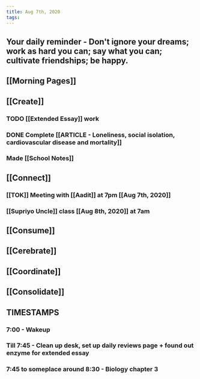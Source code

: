 ```yaml
---
title: Aug 7th, 2020
tags:
---
```


## 
## Your daily reminder - Don't ignore your dreams; work as hard you can; say what you can; cultivate friendships; be happy.
## [[Morning Pages]]
## [[Create]]
### TODO [[Extended Essay]] work
### DONE Complete [[ARTICLE - Loneliness, social isolation, cardiovascular disease and mortality]]
### Made [[School Notes]]
## [[Connect]]
### [[TOK]] Meeting with [[Aadit]] at 7pm [[Aug 7th, 2020]]
### [[Supriyo Uncle]] class [[Aug 8th, 2020]] at 7am
## [[Consume]]
## [[Cerebrate]]
## [[Coordinate]]
## [[Consolidate]]
## TIMESTAMPS
### 7:00 - Wakeup
### Till 7:45 - Clean up desk, set up daily reviews page + found out enzyme for extended essay
### 7:45 to someplace around 8:30 - Biology chapter 3
